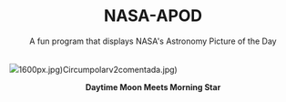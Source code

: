 <div align="center">
  <h1>
    NASA-APOD
  </h1>
</div>
  
<div align="center">
  A fun program that displays NASA's Astronomy Picture of the Day
</div>

<br>

![](https://apod.nasa.gov/apod/image/2311/Katarzyna20.jpg)1600px.jpg)Circumpolarv2comentada.jpg)

<p align = "center">
  <b>Daytime Moon Meets Morning Star</b>
</p>
